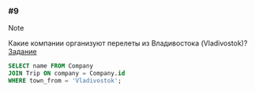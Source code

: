 ### \#9
> [!NOTE]
> Какие компании организуют перелеты из Владивостока (Vladivostok)?
[Задание](https://sql-academy.org/ru/trainer/tasks/9)
```sql
SELECT name FROM Company
JOIN Trip ON company = Company.id
WHERE town_from = 'Vladivostok';
```